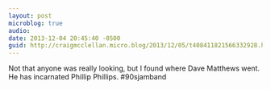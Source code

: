 ```yaml
---
layout: post
microblog: true
audio: 
date: 2013-12-04 20:45:40 -0500
guid: http://craigmcclellan.micro.blog/2013/12/05/t408411821566332928.html
---
```

Not that anyone was really looking, but I found where Dave Matthews went. He has incarnated Phillip Phillips. #90sjamband
